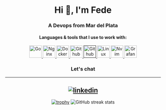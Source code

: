 <h1 align="center">Hi 👋,  I'm Fede</h1>
<h3 align="center">A Devops from Mar del Plata</h3>

<h4 align="center">Languages & tools that I use to work with:</h4>

<p align="center">  </a> <a href="https://go.dev/" target="_blank"> <img src="https://go.dev/blog/go-brand/Go-Logo/SVG/Go-Logo_Blue.svg" alt="Go" width="40" height="40"/> </a> <a href="https://nginx.org/en/" target="_blank"> <img src="https://www.svgrepo.com/show/373924/nginx.svg" alt="Nginx" width="40" height="40"/> </a> <a href="https://www.docker.com/" target="_blank"> <img src="https://cdn.worldvectorlogo.com/logos/docker.svg" alt="Docker" width="40" height="40"/> </a> <a href="https://github.com/" target="_blank"> <img src="https://upload.wikimedia.org/wikipedia/commons/9/91/Octicons-mark-github.svg" alt="Github" width="40" height="40"/> </a> <a href="" target="_blank"> <img src="https://icon.icepanel.io/Technology/svg/GitHub-Actions.svg" alt="Github Actions" width="40" height="40"/> </a> </a> <a href="https://archlinux.org/" target="_blank"> <img src="https://www.vectorlogo.zone/logos/archlinux/archlinux-icon.svg" alt="Linux" width="40" height="40"/> </a> </a> <a href="https://neovim.io/" target="_blank"> <img src="https://icons.iconarchive.com/icons/papirus-team/papirus-apps/256/nvim-icon.png" alt="Nvim" width="40" height="40"/> </a> </a> <a href="https://grafana.com/" target="_blank"> <img src="https://upload.wikimedia.org/wikipedia/commons/thumb/a/a1/Grafana_logo.svg/512px-Grafana_logo.svg.png?20230113183101" alt="Grafana" width="40" height="40"/> </a>

  

<h3 align="center">Let's chat</h3>

<div align="center">
   
[1]: https://www.linkedin.com/in/federicoletoile
---

[![linkedin](https://img.shields.io/badge/LinkedIn-0077B5?style=for-the-badge&logo=linkedin&logoColor=white)][1]
---
[![trophy](https://github-profile-trophy.vercel.app/?username=fedeletoile)](https://github.com/ryo-ma/github-profile-trophy)
![GitHub streak stats](https://streak-stats.demolab.com/?user=fedeletoile)
   
</div>



